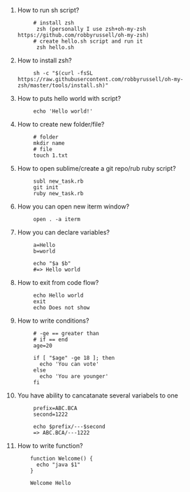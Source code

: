 1. How to run sh script?
      
            # install zsh
             zsh (personally I use zsh+oh-my-zsh https://github.com/robbyrussell/oh-my-zsh)
            # create hello.sh script and run it
             zsh hello.sh 
3. How to install zsh?
            
            sh -c "$(curl -fsSL https://raw.githubusercontent.com/robbyrussell/oh-my-zsh/master/tools/install.sh)"
2. How to puts hello world with script?
            
            echo 'Hello world!'
3. How to create new folder/file?
            
            # folder
            mkdir name
            # file
            touch 1.txt
4. How to open sublime/create a git repo/rub ruby script?
            
            subl new_task.rb
            git init
            ruby new_task.rb
5. How you can open new iterm window?
            
            open . -a iterm
6. How you can declare variables?
            
            a=Hello
            b=world

            echo "$a $b"
            #=> Hello world
            
7. How to exit from code flow?

            echo Hello world
            exit
            echo Does not show
8. How to write conditions?
            
            # -ge == greater than
            # if == end
            age=20

            if [ "$age" -ge 18 ]; then
              echo 'You can vote'
            else
              echo 'You are younger'
            fi
9. You have ability to cancatanate several variabels to one

            prefix=ABC.BCA
            second=1222

            echo $prefix/---$second
            => ABC.BCA/---1222
10. How to write function?
            
            function Welcome() {
              echo "java $1"
            }

            Welcome Hello
